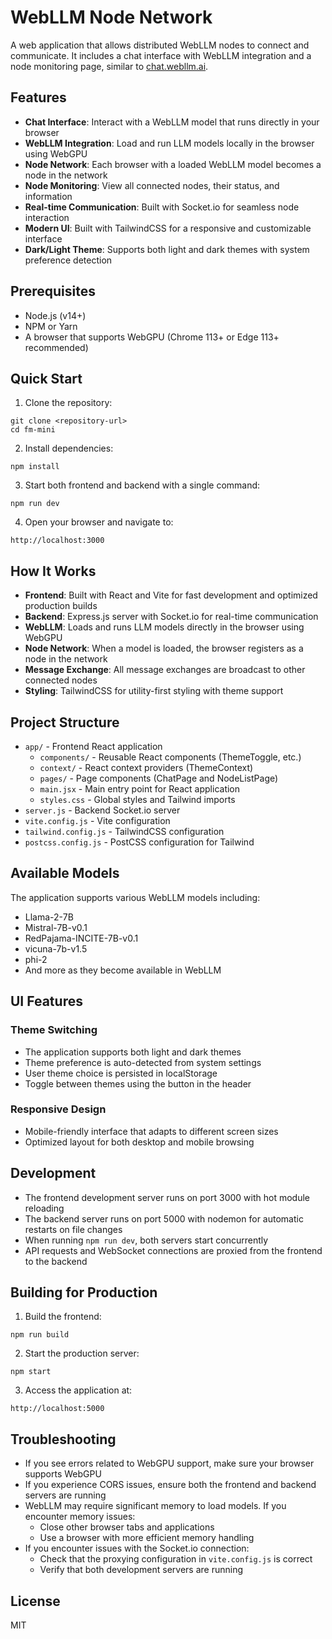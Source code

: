 # WebLLM Node Network

A web application that allows distributed WebLLM nodes to connect and communicate. It includes a chat interface with WebLLM integration and a node monitoring page, similar to [chat.webllm.ai](https://chat.webllm.ai/).

## Features

- **Chat Interface**: Interact with a WebLLM model that runs directly in your browser
- **WebLLM Integration**: Load and run LLM models locally in the browser using WebGPU
- **Node Network**: Each browser with a loaded WebLLM model becomes a node in the network
- **Node Monitoring**: View all connected nodes, their status, and information
- **Real-time Communication**: Built with Socket.io for seamless node interaction
- **Modern UI**: Built with TailwindCSS for a responsive and customizable interface
- **Dark/Light Theme**: Supports both light and dark themes with system preference detection

## Prerequisites

- Node.js (v14+)
- NPM or Yarn
- A browser that supports WebGPU (Chrome 113+ or Edge 113+ recommended)

## Quick Start

1. Clone the repository:
```
git clone <repository-url>
cd fm-mini
```

2. Install dependencies:
```
npm install
```

3. Start both frontend and backend with a single command:
```
npm run dev
```

4. Open your browser and navigate to:
```
http://localhost:3000
```

## How It Works

- **Frontend**: Built with React and Vite for fast development and optimized production builds
- **Backend**: Express.js server with Socket.io for real-time communication
- **WebLLM**: Loads and runs LLM models directly in the browser using WebGPU
- **Node Network**: When a model is loaded, the browser registers as a node in the network
- **Message Exchange**: All message exchanges are broadcast to other connected nodes
- **Styling**: TailwindCSS for utility-first styling with theme support

## Project Structure

- `app/` - Frontend React application
  - `components/` - Reusable React components (ThemeToggle, etc.)
  - `context/` - React context providers (ThemeContext)
  - `pages/` - Page components (ChatPage and NodeListPage)
  - `main.jsx` - Main entry point for React application
  - `styles.css` - Global styles and Tailwind imports
- `server.js` - Backend Socket.io server
- `vite.config.js` - Vite configuration
- `tailwind.config.js` - TailwindCSS configuration
- `postcss.config.js` - PostCSS configuration for Tailwind

## Available Models

The application supports various WebLLM models including:
- Llama-2-7B
- Mistral-7B-v0.1
- RedPajama-INCITE-7B-v0.1
- vicuna-7b-v1.5
- phi-2
- And more as they become available in WebLLM

## UI Features

### Theme Switching
- The application supports both light and dark themes
- Theme preference is auto-detected from system settings
- User theme choice is persisted in localStorage
- Toggle between themes using the button in the header

### Responsive Design
- Mobile-friendly interface that adapts to different screen sizes
- Optimized layout for both desktop and mobile browsing

## Development

- The frontend development server runs on port 3000 with hot module reloading
- The backend server runs on port 5000 with nodemon for automatic restarts on file changes
- When running `npm run dev`, both servers start concurrently
- API requests and WebSocket connections are proxied from the frontend to the backend

## Building for Production

1. Build the frontend:
```
npm run build
```

2. Start the production server:
```
npm start
```

3. Access the application at:
```
http://localhost:5000
```

## Troubleshooting

- If you see errors related to WebGPU support, make sure your browser supports WebGPU
- If you experience CORS issues, ensure both the frontend and backend servers are running
- WebLLM may require significant memory to load models. If you encounter memory issues:
  - Close other browser tabs and applications
  - Use a browser with more efficient memory handling
- If you encounter issues with the Socket.io connection:
  - Check that the proxying configuration in `vite.config.js` is correct
  - Verify that both development servers are running

## License

MIT
